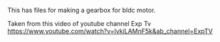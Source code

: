 This has files for making a gearbox for bldc motor. 

Taken from this video of youtube channel Exp Tv https://www.youtube.com/watch?v=lvkiLAMnF5k&ab_channel=ExpTV
